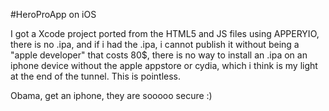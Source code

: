 #HeroProApp on iOS

I got a Xcode project ported from the HTML5 and JS files using APPERYIO, there is no .ipa, and if i had the .ipa, i cannot publish it without being a "apple developer" that costs 80$, there is no way to install an .ipa on an iphone device without the apple appstore or cydia, which i think is my light at the end of the tunnel. This is pointless.

Obama, get an iphone, they are sooooo secure :)
